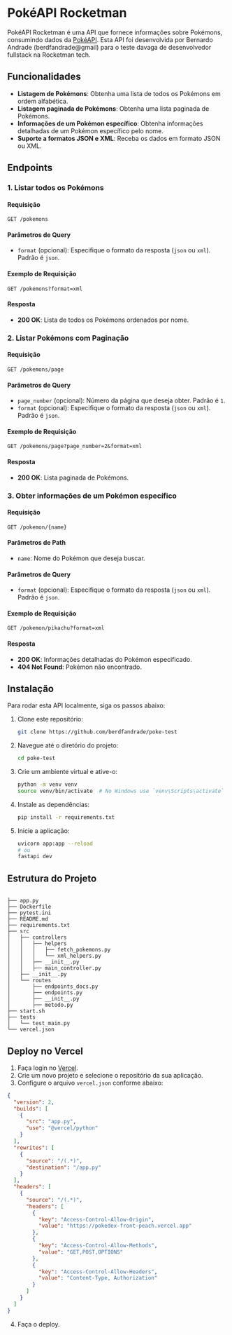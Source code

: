 # PokéAPI Rocketman

PokéAPI Rocketman é uma API que fornece informações sobre Pokémons, consumindo dados da [PokéAPI](https://pokeapi.co/). Esta API foi desenvolvida por Bernardo Andrade (berdfandrade@gmail) para o teste davaga de desenvolvedor fullstack na Rocketman tech.

## Funcionalidades

- **Listagem de Pokémons**: Obtenha uma lista de todos os Pokémons em ordem alfabética.
- **Listagem paginada de Pokémons**: Obtenha uma lista paginada de Pokémons.
- **Informações de um Pokémon específico**: Obtenha informações detalhadas de um Pokémon específico pelo nome.
- **Suporte a formatos JSON e XML**: Receba os dados em formato JSON ou XML.

## Endpoints

### 1. Listar todos os Pokémons

#### Requisição

```http
GET /pokemons
```

#### Parâmetros de Query

- `format` (opcional): Especifique o formato da resposta (`json` ou `xml`). Padrão é `json`.

#### Exemplo de Requisição

```http
GET /pokemons?format=xml
```

#### Resposta

- **200 OK**: Lista de todos os Pokémons ordenados por nome.

### 2. Listar Pokémons com Paginação

#### Requisição

```http
GET /pokemons/page
```

#### Parâmetros de Query

- `page_number` (opcional): Número da página que deseja obter. Padrão é `1`.
- `format` (opcional): Especifique o formato da resposta (`json` ou `xml`). Padrão é `json`.

#### Exemplo de Requisição

```http
GET /pokemons/page?page_number=2&format=xml
```

#### Resposta

- **200 OK**: Lista paginada de Pokémons.

### 3. Obter informações de um Pokémon específico

#### Requisição

```http
GET /pokemon/{name}
```

#### Parâmetros de Path

- `name`: Nome do Pokémon que deseja buscar.

#### Parâmetros de Query

- `format` (opcional): Especifique o formato da resposta (`json` ou `xml`). Padrão é `json`.

#### Exemplo de Requisição

```http
GET /pokemon/pikachu?format=xml
```

#### Resposta

- **200 OK**: Informações detalhadas do Pokémon especificado.
- **404 Not Found**: Pokémon não encontrado.

## Instalação

Para rodar esta API localmente, siga os passos abaixo:

1. Clone este repositório:
    ```sh
    git clone https://github.com/berdfandrade/poke-test
    ```
2. Navegue até o diretório do projeto:
    ```sh
    cd poke-test
    ```
3. Crie um ambiente virtual e ative-o:
    ```sh
    python -m venv venv
    source venv/bin/activate  # No Windows use `venv\Scripts\activate`
    ```
4. Instale as dependências:
    ```sh
    pip install -r requirements.txt
    ```
5. Inicie a aplicação:
    ```sh
    uvicorn app:app --reload
    # ou 
    fastapi dev 
    ```

## Estrutura do Projeto

```plaintext

├── app.py
├── Dockerfile
├── pytest.ini
├── README.md
├── requirements.txt
├── src
│   ├── controllers
│   │   ├── helpers
│   │   │   ├── fetch_pokemons.py
│   │   │   └── xml_helpers.py
│   │   ├── __init__.py
│   │   ├── main_controller.py
│   ├── __init__.py
│   └── routes
│       ├── endpoints_docs.py
│       ├── endpoints.py
│       ├── __init__.py
│       ├── metodo.py
├── start.sh
├── tests
│   └── test_main.py
└── vercel.json

```

## Deploy no Vercel

1. Faça login no [Vercel](https://vercel.com/).
2. Crie um novo projeto e selecione o repositório da sua aplicação.
3. Configure o arquivo `vercel.json` conforme abaixo:

```json
{
  "version": 2,
  "builds": [
    {
      "src": "app.py",
      "use": "@vercel/python"
    }
  ],
  "rewrites": [
    {
      "source": "/(.*)",
      "destination": "/app.py"
    }
  ],
  "headers": [
    {
      "source": "/(.*)",
      "headers": [
        {
          "key": "Access-Control-Allow-Origin",
          "value": "https://pokedex-front-peach.vercel.app"
        },
        {
          "key": "Access-Control-Allow-Methods",
          "value": "GET,POST,OPTIONS"
        },
        {
          "key": "Access-Control-Allow-Headers",
          "value": "Content-Type, Authorization"
        }
      ]
    }
  ]
}
```

4. Faça o deploy.

